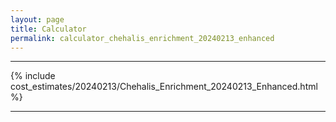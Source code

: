 ```yaml
---
layout: page
title: Calculator
permalink: calculator_chehalis_enrichment_20240213_enhanced
---
```


___

{% include cost_estimates/20240213/Chehalis_Enrichment_20240213_Enhanced.html %}

___

